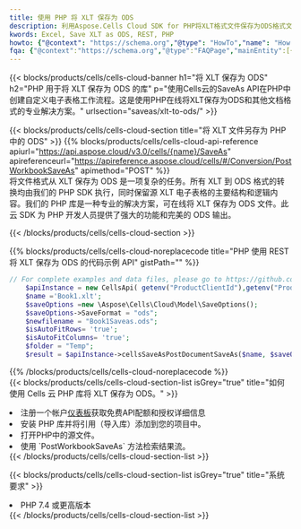 ```yaml
---
title: 使用 PHP 将 XLT 保存为 ODS
description: 利用Aspose.Cells Cloud SDK for PHP将XLT格式文件保存为ODS格式文件。
kwords: Excel, Save XLT as ODS, REST, PHP
howto: {"@context": "https://schema.org","@type": "HowTo","name": "How to save XLT as ODS using the Cells Cloud PHP library.","description": "How to save XLT as ODS using the Cells Cloud PHP library.","image": {"@type": "ImageObject"},"url": "/php/saveas/xlt-to-ods/","step": [{ "@type": "HowToStep","name": "How to save XLT as ODS using the Cells Cloud PHP library. step 1", "image": {"@type": "ImageObject",},"url": "/php/saveas/xlt-to-ods/","text": "Register an account at <a href='https://dashboard.aspose.cloud/'>Dashboard</a> to get free API quota & authorization details",},{ "@type": "HowToStep","name": "How to save XLT as ODS using the Cells Cloud PHP library. step 1", "image": {"@type": "ImageObject",},"url": "/php/saveas/xlt-to-ods/","text": "Install PHP library and add the reference (import the library) to your project.",},{ "@type": "HowToStep","name": "How to save XLT as ODS using the Cells Cloud PHP library. step 1", "image": {"@type": "ImageObject",},"url": "/php/saveas/xlt-to-ods/","text": "Open the source file in PHP.",},{ "@type": "HowToStep","name": "How to save XLT as ODS using the Cells Cloud PHP library. step 1", "image": {"@type": "ImageObject",},"url": "/php/saveas/xlt-to-ods/","text": "Use the `PostWorkbookSaveAs` method to retrieve the resulting stream.",}, ],"supply": {"@type": "HowToSupply","name": "document"},"tool": [{"@type": "HowToTool","name": "phpstorm, Visual Studio Code, Eclipse"},{"@type": "HowToTool","name": "Aspose Cells"}],"totalTime": "PT6M"}
fqa: {"@context":"https://schema.org","@type":"FAQPage","mainEntity":[{"@type":"Question","name":"Why save file as other formats file in C# using REST API?","acceptedAnswer":{"@type":"Answer","text":"Documents are encoded in many ways, and some files may be incompatible with the software you use. To open and read such files, just save them as appropriate file formats.<br/><ol><li>Install .NET SDK and add the reference (import the library) to your project.</li><li>Open the source file in C# using REST API.</li><li>Call the PostWorkbookSaveAsRequest() method, passing an output filename with required extension.</li><li>Get the result of save as a separate file.</li></ol>"}},{"@type":"Question","name":"What file formats can I save as with your C# library?","acceptedAnswer":{"@type":"Answer","text":"We support a variety of file formats for conversion using .NET library, including XLSX, Excel, xls , PDF, CSV, HTML, Markdown, XML, PNG, JPG, TIFF, Json, TXT and many more."}},{"@type":"Question","name":"What is the maximum allowed file size for conversion using this .NET library?","acceptedAnswer":{"@type":"Answer","text":"There are no file size limits for format conversions using .NET library."}}]}
---
```

{{< blocks/products/cells/cells-cloud-banner h1="将 XLT 保存为 ODS" h2="PHP 用于将 XLT 保存为 ODS 的库" p="使用Cells云的SaveAs API在PHP中创建自定义电子表格工作流程。这是使用PHP在线将XLT保存为ODS和其他文档格式的专业解决方案。" urlsection="saveas/xlt-to-ods/" >}}

{{< blocks/products/cells/cells-cloud-section title="将 XLT 文件另存为 PHP 中的 ODS" >}}
{{% blocks/products/cells/cells-cloud-api-reference apiurl="https://api.aspose.cloud/v3.0/cells/{name}/SaveAs" apireferenceurl="https://apireference.aspose.cloud/cells/#/Conversion/PostWorkbookSaveAs" apimethod="POST" %}}
<br/>
将文件格式从 XLT 保存为 ODS 是一项复杂的任务。所有 XLT 到 ODS 格式的转换均由我们的 PHP SDK 执行，同时保留源 XLT 电子表格的主要结构和逻辑内容。我们的 PHP 库是一种专业的解决方案，可在线将 XLT 保存为 ODS 文件。此云 SDK 为 PHP 开发人员提供了强大的功能和完美的 ODS 输出。

{{< /blocks/products/cells/cells-cloud-section >}}

{{% blocks/products/cells/cells-cloud-noreplacecode title="PHP 使用 REST 将 XLT 保存为 ODS 的代码示例 API" gistPath="" %}}
  
```php
// For complete examples and data files, please go to https://github.com/aspose-cells-cloud/aspose-cells-cloud-php/
    $apiInstance = new CellsApi( getenv("ProductClientId"),getenv("ProductClientSecret") );
    $name ='Book1.xlt';
    $saveOptions =new \Aspose\Cells\Cloud\Model\SaveOptions();
    $saveOptions->SaveFormat = "ods";
    $newfilename = "Book1Saveas.ods";
    $isAutoFitRows= 'true';
    $isAutoFitColumns= 'true';
    $folder = "Temp";
    $result = $apiInstance->cellsSaveAsPostDocumentSaveAs($name, $saveOptions, $newfilename,$isAutoFitRows, $isAutoFitColumns, $folder);
```
  
{{% /blocks/products/cells/cells-cloud-noreplacecode %}}
<br/>
{{< blocks/products/cells/cells-cloud-section-list isGrey="true" title="如何使用 Cells 云 PHP 库将 XLT 保存为 ODS。" >}}
<li>注册一个帐户<a href="https://dashboard.aspose.cloud/">仪表板</a>获取免费API配额和授权详细信息</li>
<li>安装 PHP 库并将引用（导入库）添加到您的项目中。</li>
<li>打开PHP中的源文件。</li>
<li>使用 `PostWorkbookSaveAs` 方法检索结果流。</li>
{{< /blocks/products/cells/cells-cloud-section-list >}}

{{< blocks/products/cells/cells-cloud-section-list isGrey="true" title="系统要求" >}}
<li>PHP 7.4 或更高版本</li>
{{< /blocks/products/cells/cells-cloud-section-list >}}
